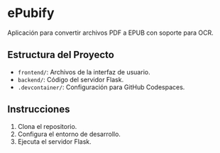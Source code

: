# ePubify

Aplicación para convertir archivos PDF a EPUB con soporte para OCR.

## Estructura del Proyecto

- `frontend/`: Archivos de la interfaz de usuario.
- `backend/`: Código del servidor Flask.
- `.devcontainer/`: Configuración para GitHub Codespaces.

## Instrucciones

1. Clona el repositorio.
2. Configura el entorno de desarrollo.
3. Ejecuta el servidor Flask.
